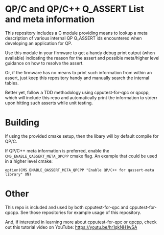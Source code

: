# QP/C and QP/C++ Q_ASSERT List and meta information

This repository includes a C module providing means to lookup a meta description of 
various internal QP Q_ASSERT ids encountered when developing an application for QP.

Use this module in your firmware to get a handy debug print output (when available)
indicating the reason for the assert and possible meta/higher level guidance
on how to resolve the assert.

Or, if the firmware has no means to print such information from within
an assert, just keep this repository handy and manually search the internal
tables.

Better yet, follow a TDD methodology using cpputest-for-qpc or qpcpp, which
will include this repo and automatically print the information to stderr
upon hitting such asserts while unit testing.

# Building

If using the provided cmake setup, then the libary will by default compile for QP/C.

If QP/C++ meta information is preferred, enable the `CMS_ENABLE_QASSERT_META_QPCPP` 
cmake flag. An example that could be used in a higher level cmake:

`option(CMS_ENABLE_QASSERT_META_QPCPP "Enable QP/C++ for qassert-meta library" ON)`

# Other

This repo is included and used by both cpputest-for-qpc and cpputest-for-qpcpp.
See those repositories for example usage of this repository.

And, if interested in learning more about cpputest-for-qpc or qpcpp, check out
this tutorial video on YouTube: https://youtu.be/hr1qkNH1wSA

